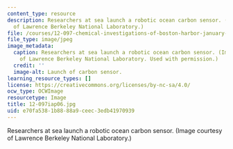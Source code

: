 ```yaml
---
content_type: resource
description: Researchers at sea launch a robotic ocean carbon sensor. (Image courtesy
  of Lawrence Berkeley National Laboratory.)
file: /courses/12-097-chemical-investigations-of-boston-harbor-january-iap-2006/e70fa5381b8888a9ceec3edb41970939_12-097iap06.jpg
file_type: image/jpeg
image_metadata:
  caption: Researchers at sea launch a robotic ocean carbon sensor. (Image courtesy
    of Lawrence Berkeley National Laboratory. Used with permission.)
  credit: ''
  image-alt: Launch of carbon sensor.
learning_resource_types: []
license: https://creativecommons.org/licenses/by-nc-sa/4.0/
ocw_type: OCWImage
resourcetype: Image
title: 12-097iap06.jpg
uid: e70fa538-1b88-88a9-ceec-3edb41970939
---
```

Researchers at sea launch a robotic ocean carbon sensor. (Image courtesy of Lawrence Berkeley National Laboratory.)
